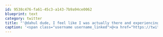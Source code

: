 ```yaml
---
id: 9538c476-fa61-45c3-a143-7b9a94ce0062
blueprint: text
category: twitter
title: "'@dahul dude, I feel like I was actually there and experiencing it. This is me right now ow.ly/epJOa"
caption: '<span class="username username_linked">@<a href="https://twitter.com/dahul" title="Darren Hull (dahul)">dahul</a></span> dude, I feel like I was actually there and experiencing it. This is me right now <a href="http://ow.ly/epJOa" title="http://ow.ly/epJOa" class="link link_untco">ow.ly/epJOa</a>'
---
```

